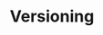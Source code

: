 ---
title: Versioning
content-type: "api-doc"
order: 5

sections:
  - content: |
      The API is currently versioned by object. The table below lists the core objects, all available versions, and the endpoints available for each version.

      {% assign objects = site.connect-files | where:"content-type","api-object" | sort:"order"%}

      <table class="attribute-list">
      {% for object in objects %}
      <tr>
      <td colspan="2" class="table-subheading">
      <strong>
      <a href="#{{ object.title | downcase | replace: " ", "-" }}">{{ object.title | upcase }}
        </a>
        </strong>
      </td>
      </tr>
      
      <tr>
      <td width="15%; fixed" align="right">
      <strong>Version</strong>
      </td>
      <td class="attribute-description">
      <strong>Endpoints</strong>
      </td>
      </tr>

      {% for version in object.versions %}
      <tr>
      <td width="15%; fixed" align="right">
      <strong>{{ version.number | prepend: "v" }} {% if version.number == object.latest-version %} (latest){% endif %}</strong>
      </td>
      <td class="attribute-description">
      {% assign all-endpoints = site.connect-files | where:"content-type","api-endpoint" %}
        {% assign object-endpoints = all-endpoints | where:"endpoint",object.endpoint %}
          {% assign version-endpoints = object-endpoints | where:"version",version.number | sort: "order" %}

          <ul>
          {% for endpoint in version-endpoints %}
          {% unless endpoint.not-available-until-version %}
          <li style="margin: 0">
          <a href="#{{ endpoint.key }}">{{ endpoint.method | upcase }} {{ endpoint.short-url | flatify }}</a>
          </li>
          {% endunless %}
          {% endfor %}
          </ul>
      </td>
      </tr>
      {% endfor %}

      {% endfor %}
      </table>
---